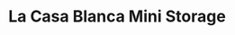 ---
title: "La Casa Blanca Mini Storage"
url: /apache-junction/la-casa-blanca-mini-storage/
shop: storage rental
---